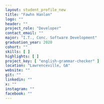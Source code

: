 ```yaml
---
layout: student_profile_new
title: "Fawhn Hanlon"
logo: ""
header: ""
project_role: "Developer"
contact_email: ""
major: "I.T., Conc. Software Development"
graduation_year: 2020
cohort: ""
skills: [ ]
highlights: [ ]
project_key: [ "english-grammar-checker" ]
location: "Lawrenceville, GA"
website: ""
git: ""
linkedin: ""
x: ""
instagram: ""
facebook: ""
---
```

